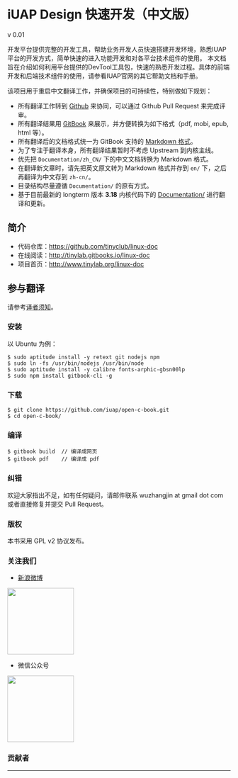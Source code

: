 # iUAP Design 快速开发（中文版）

v 0.01

开发平台提供完整的开发工具，帮助业务开发人员快速搭建开发环境，熟悉IUAP平台的开发方式，简单快速的进入功能开发和对各平台技术组件的使用。
本文档旨在介绍如何利用平台提供的DevTool工具包，快速的熟悉开发过程。具体的前端开发和后端技术组件的使用，请参看IUAP官网的其它帮助文档和手册。

该项目用于重启中文翻译工作，并确保项目的可持续性，特别做如下规划：

* 所有翻译工作转到 [Github](https://www.github.com) 来协同，可以通过 Github Pull Request 来完成评审。
* 所有翻译结果用 [GitBook](http://www.gitbook.com) 来展示，并方便转换为如下格式（pdf, mobi, epub, html 等）。
* 所有翻译后的文档格式统一为 GitBook 支持的 [Markdown 格式](http://help.gitbook.com/format/markdown.html)。
* 为了专注于翻译本身，所有翻译结果暂时不考虑 Upstream 到内核主线。
* 优先把 `Documentation/zh_CN/` 下的中文文档转换为 Markdown 格式。
* 在翻译新文章时，请先把英文原文转为 Markdown 格式并存到 `en/` 下，之后再翻译为中文存到 `zh-cn/`。
* 目录结构尽量遵循 `Documentation/` 的原有方式。
* 基于目前最新的 longterm 版本 **3.18** 内核代码下的 [Documentation/](https://git.kernel.org/cgit/linux/kernel/git/stable/linux-stable.git/tree/Documentation?id=refs/tags/v3.18.20) 进行翻译和更新。

## 简介

-   代码仓库：<https://github.com/tinyclub/linux-doc>
-   在线阅读：<http://tinylab.gitbooks.io/linux-doc>
-   项目首页：<http://www.tinylab.org/linux-doc>

## 参与翻译

请参考[译者须知](doc/README.md)。

### 安装

以 Ubuntu 为例：

    $ sudo aptitude install -y retext git nodejs npm
    $ sudo ln -fs /usr/bin/nodejs /usr/bin/node
    $ sudo aptitude install -y calibre fonts-arphic-gbsn00lp
    $ sudo npm install gitbook-cli -g

### 下载

    $ git clone https://github.com/iuap/open-c-book.git
    $ cd open-c-book/

### 编译

    $ gitbook build  // 编译成网页
    $ gitbook pdf    // 编译成 pdf

### 纠错

欢迎大家指出不足，如有任何疑问，请邮件联系 wuzhangjin at gmail dot com 或者直接修复并提交 Pull Request。

### 版权

本书采用 GPL v2 协议发布。

### 关注我们

-   [新浪微博](http://weibo.com/tinylaborg)

   [<img src="pic/tinylab-sina.jpg" width="150"/>](http://weibo.com/tinylaborg)

-   微信公众号

   <img src="pic/tinylab-weixin.jpg" width="150"/>


### 贡献者
<hr> 